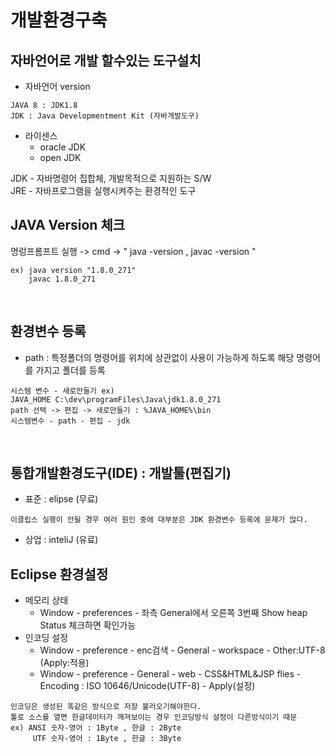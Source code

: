 # 개발환경구축 

## 자바언어로 개발 할수있는 도구설치
* 자바언어 version
```
JAVA 8 : JDK1.8 
JDK : Java Developmentment Kit (자바개발도구)
```
* 라이센스
  * oracle JDK
  * open   JDK

JDK - 자바명령어 집합체, 개발목적으로 지원하는 S/W <br>
JRE - 자바프로그램을 실행시켜주는 환경적인 도구

## JAVA Version 체크 
명렁프롬프트 실행 -> cmd -> " java -version , javac -version "
```
ex) java version "1.8.0_271"
    javac 1.8.0_271
```
<br>

## 환경변수 등록
* path : 특정폴더의 명령어를 위치에 상관없이 사용이 가능하게 하도록 해당 명령어를 가지고 폴더를 등록
```
시스템 변수 - 새로만들기 ex)
JAVA_HOME C:\dev\programFiles\Java\jdk1.8.0_271
path 선택 -> 편집 -> 새로만들기 : %JAVA_HOME%\bin
시스템변수 - path - 편집 - jdk  
```
<br>

## 통합개발환경도구(IDE) : 개발툴(편집기)
* 표준 : elipse (무료)
```
이클립스 실행이 안될 경우 여러 원인 중에 대부분은 JDK 환경변수 등록에 문제가 많다.
```
* 상업 : inteliJ (유료)
  
## Eclipse 환경설정
* 메모리 상태
    * Window - preferences - 좌측 General에서 오른쪽 3번째 Show heap Status 체크하면 확인가능
* 인코딩 설정
    * Window - preference - enc검색 - General - workspace - Other:UTF-8 (Apply:적용) 
    * Window - preference - General - web - CSS&HTML&JSP flies - Encoding : ISO 10646/Unicode(UTF-8) - Apply(설정)
```
인코딩은 생성된 똑같은 방식으로 저장 불러오기해야한다.
툴로 소스를 열면 한글데이터가 깨져보이는 경우 인코딩방식 설정이 다른방식이기 때문
ex) ANSI 숫자-영어 : 1Byte , 한글 : 2Byte
     UTF 숫자-영어 : 1Byte , 한글 : 3Byte 
```
 
